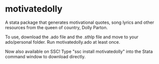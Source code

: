 # motivatedolly
A stata package that generates motivational quotes, song lyrics and other resources from the queen of country, Dolly Parton.

To use, download the .ado file and the .sthlp file and move to your ado/personal folder. Run motivatedolly.ado at least once.

Now also available on SSC! Type "ssc install motivatedolly" into the Stata command window to download directly.
